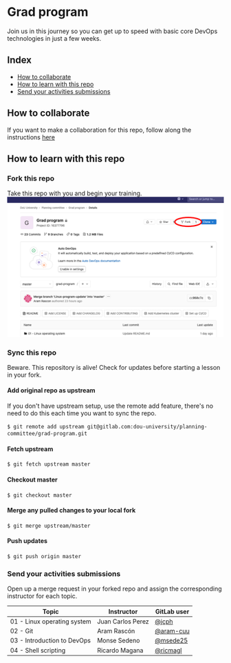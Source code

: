 # Grad program
Join us in this journey so you can get up to speed with basic core DevOps technologies in just a few weeks. 

## Index
- [How to collaborate](#how-to-collaborate)
- [How to learn with this repo](#how-to-learn-with-this-repo)
- [Send your activities submissions](#send-you-activities-submissions)

## How to collaborate
If you want to make a collaboration for this repo, follow along the instructions [here](./collaborate.md)

## How to learn with this repo
### Fork this repo
Take this repo with you and begin your training.
![fork repo](docs/fork-repo.png "Fork repo")

### Sync this repo
Beware. This repository is alive! Check for updates before starting a lesson in your fork.

#### Add original repo as upstream
If you don't have upstream setup, use the remote add feature, there's no need to do this each time you want to sync the repo.
```Shell
$ git remote add upstream git@gitlab.com:dou-university/planning-committee/grad-program.git
```

#### Fetch upstream
```shell
$ git fetch upstream master
```

#### Checkout master
```shell
$ git checkout master
```

#### Merge any pulled changes to your local fork
```shell
$ git merge upstream/master
```

#### Push updates
```shell
$ git push origin master
```

### Send your activities submissions
Open up a merge request in your forked repo and assign the corresponding instructor for each topic.

| Topic | Instructor | GitLab user |
| ----------- |-------------| -------|
| 01 - Linux operating system   | Juan Carlos Perez | [@jcph](https://gitlab.com/jcph) |
| 02 - Git   | Aram Rascón | [@aram-cuu](https://gitlab.com/aram-cuu) |
| 03 - Introduction to DevOps | Monse Sedeno | [@msede25](https://gitlab.com/msede25)|
| 04 - Shell scripting | Ricardo Magana | [@ricmagl](https://gitlab.com/ricmagl)|